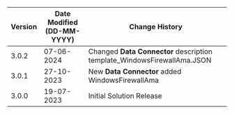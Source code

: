 | **Version** | **Date Modified (DD-MM-YYYY)** | **Change History**                                 |
|-------------|--------------------------------|--------------------------------------------------- |
| 3.0.2       | 07-06-2024                     | Changed **Data Connector** description template_WindowsFirewallAma.JSON  |
| 3.0.1       | 27-10-2023                     | New **Data Connector** added WindowsFirewallAma    |
| 3.0.0       | 19-07-2023                     | Initial Solution Release                           |
